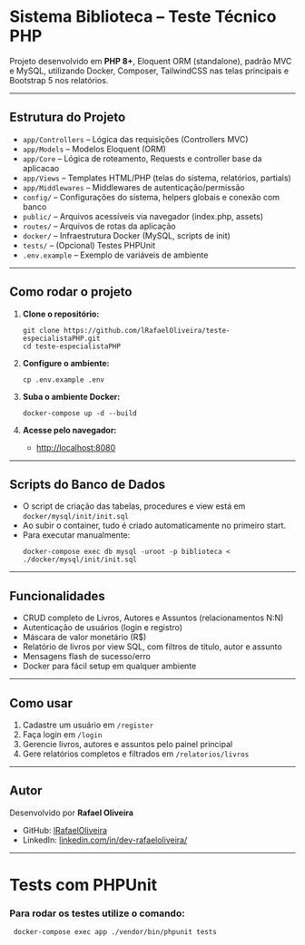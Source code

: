 # Sistema Biblioteca – Teste Técnico PHP

Projeto desenvolvido em **PHP 8+**, Eloquent ORM (standalone), padrão MVC e MySQL, utilizando Docker, Composer, TailwindCSS nas telas principais e Bootstrap 5 nos relatórios.

---

## Estrutura do Projeto

* `app/Controllers` – Lógica das requisições (Controllers MVC)
* `app/Models` – Modelos Eloquent (ORM)
* `app/Core` – Lógica de roteamento, Requests e controller base da aplicacao
* `app/Views` – Templates HTML/PHP (telas do sistema, relatórios, partials)
* `app/Middlewares` – Middlewares de autenticação/permissão
* `config/` – Configurações do sistema, helpers globais e conexão com banco
* `public/` – Arquivos acessíveis via navegador (index.php, assets)
* `routes/` – Arquivos de rotas da aplicação
* `docker/` – Infraestrutura Docker (MySQL, scripts de init)
* `tests/` – (Opcional) Testes PHPUnit
* `.env.example` – Exemplo de variáveis de ambiente

---

## Como rodar o projeto

1. **Clone o repositório:**
   ```
   git clone https://github.com/lRafaelOliveira/teste-especialistaPHP.git
   cd teste-especialistaPHP
   ```

2. **Configure o ambiente:**
   ```
   cp .env.example .env
   ```

3. **Suba o ambiente Docker:**
   ```
   docker-compose up -d --build
   ```

4. **Acesse pelo navegador:**
   - [http://localhost:8080](http://localhost:8080)

---

## Scripts do Banco de Dados

* O script de criação das tabelas, procedures e view está em `docker/mysql/init/init.sql`
* Ao subir o container, tudo é criado automaticamente no primeiro start.
* Para executar manualmente:
  ```
  docker-compose exec db mysql -uroot -p biblioteca < ./docker/mysql/init/init.sql
  ```

---

## Funcionalidades

* CRUD completo de Livros, Autores e Assuntos (relacionamentos N:N)
* Autenticação de usuários (login e registro)
* Máscara de valor monetário (R$)
* Relatório de livros por view SQL, com filtros de título, autor e assunto
* Mensagens flash de sucesso/erro
* Docker para fácil setup em qualquer ambiente

---

## Como usar

1. Cadastre um usuário em `/register`
2. Faça login em `/login`
3. Gerencie livros, autores e assuntos pelo painel principal
4. Gere relatórios completos e filtrados em `/relatorios/livros`

---

## Autor

Desenvolvido por **Rafael Oliveira**  
* GitHub: [lRafaelOliveira](https://github.com/lRafaelOliveira)
* LinkedIn: [linkedin.com/in/dev-rafaeloliveira/](https://www.linkedin.com/in/dev-rafaeloliveira/)

---


# Tests com PHPUnit 
### Para rodar os testes utilize o comando: 
``` docker-compose exec app ./vendor/bin/phpunit tests```